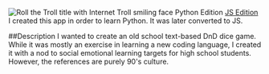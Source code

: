 ![Roll the Troll title with Internet Troll smiling face](https://apps4everyone.tech/img/roll-the-troll-header.png)
Python Edition
[JS Edition](https://apps4everyone.tech/apps/roll-the-troll/index.html)
I created this app in order to learn Python.  It was later converted to JS.

##Description
I wanted to create an old school text-based DnD dice game.  While it was mostly an exercise in learning a new coding language,
I created it with a nod to social emotional learning targets for high school students.  However, the references are purely 90's culture.

